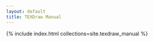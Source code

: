 ```yaml
---
layout: default
title: TEXDraw Manual
---
```


{% include index.html collections=site.texdraw_manual %}